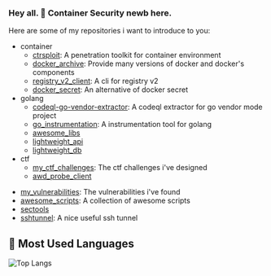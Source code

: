 <!--
**ssst0n3/ssst0n3** is a ✨ _special_ ✨ repository because its `README.md` (this file) appears on your GitHub profile.

Here are some ideas to get you started:

- 🔭 I’m currently working on ...
- 🌱 I’m currently learning ...
- 👯 I’m looking to collaborate on ...
- 🤔 I’m looking for help with ...
- 💬 Ask me about ...
- 📫 How to reach me: ...
- 😄 Pronouns: ...
- ⚡ Fun fact: ...
-->

### Hey all. 👋 Container Security newb here.
Here are some of my repositories i want to introduce to you:
* container
  - [ctrsploit](https://github.com/ssst0n3/ctrsploit): A penetration toolkit for container environment
  - [docker_archive](https://github.com/ssst0n3/docker_archive): Provide many versions of docker and docker's components
  - [registry_v2_client](https://github.com/ssst0n3/registry_v2_client): A cli for registry v2
  - [docker_secret](https://github.com/ssst0n3/docker_secret): An alternative of docker secret
* golang 
  - [codeql-go-vendor-extractor](https://github.com/ssst0n3/codeql-go-vendor-extractor): A codeql extractor for go vendor mode project
  - [go_instrumentation](https://github.com/ssst0n3/go_instrumentation): A instrumentation tool for golang
  - [awesome_libs](https://github.com/ssst0n3/awesome_libs)
  - [lightweight_api](https://github.com/ssst0n3/lightweight_api)
  - [lightweight_db](https://github.com/ssst0n3/lightweight_db)
* ctf
  - [my_ctf_challenges](https://github.com/ssst0n3/my_ctf_challenges): The ctf challenges i've designed
  - [awd_probe_client](https://github.com/ssst0n3/awd_probe_client)
 
- [my_vulnerabilities](https://github.com/ssst0n3/my_vulnerabilities): The vulnerabilities i've found
- [awesome_scripts](https://github.com/ssst0n3/awesome_scripts): A collection of awesome scripts
- [sectools](https://github.com/ssst0n3/sectools)
- [sshtunnel](https://github.com/ssst0n3/sshtunnel): A nice useful ssh tunnel

## &#x1f4dd; Most Used Languages

![Top Langs](https://github-readme-stats.vercel.app/api/top-langs/?username=ssst0n3&hide=javascript,html,css,powershell,Groff)


